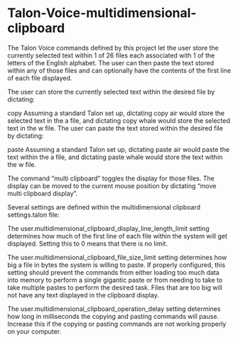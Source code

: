 # Talon-Voice-multidimensional-clipboard
The Talon Voice commands defined by this project let the user store the currently selected text within 1 of 26 files each associated with 1 of the letters of the English alphabet. The user can then paste the text stored within any of those files and can optionally have the contents of the first line of each file displayed.

The user can store the currently selected text within the desired file by dictating:

copy <the Talon phonetic alphabet word for the desired letter>
Assuming a standard Talon set up, dictating copy air would store the selected text in the a file, and dictating copy whale would store the selected text in the w file.
The user can paste the text stored within the desired file by dictating:
  
paste <the Talon phonetic alphabet word for the desired letter>
Assuming a standard Talon set up, dictating paste air would paste the text within the a file, and dictating paste whale would store the text within the w file.

  
The command “multi clipboard” toggles the display for those files. The display can be moved to the current mouse position by dictating “move multi clipboard display”.

  
Several settings are defined within the multidimensional clipboard settings.talon file:
  
The user.multidimensional_clipboard_display_line_length_limit setting determines how much of the first line of each file within the system will get displayed. Setting this to 0 means that there is no limit. 
  
The user.multidimensional_clipboard_file_size_limit setting determines how big a file in bytes the system is willing to paste. If properly configured, this setting should prevent the commands from either loading too much data into memory to perform a single gigantic paste or from needing to take to take multiple pastes to perform the desired task. Files that are too big will not have any text displayed in the clipboard display.
  
The user.multidimensional_clipboard_operation_delay setting determines how long in milliseconds the copying and pasting commands will pause. Increase this if the copying or pasting commands are not working properly on your computer.

